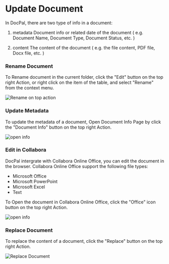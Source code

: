 # Update Document

In DocPal, there are two type of info in a document:
1. metadata 
Document info or related date of the document ( e.g. Document Name, Document Type, Document Status, etc. )

2. content
The content of the document ( e.g. the file content, PDF file, Docx file, etc. )

### Rename Document

To Rename document in the current folder, click the "Edit" button on the top right Action, or right click on the item of the table, and select "Rename" from the context menu.

![Rename on top action](/images/rename.gif)

### Update Metadata

To update the metadata of a document, Open Document Info Page by click the "Document Info" button on the top right Action.

![open info](/images/docInfo.gif)



### Edit in Collabora

DocPal intergrate with Collabora Online Office, you can edit the document in the browser.
Collabora Online Office support the following file types:
- Microsoft Office
- Microsoft PowerPoint
- Microsoft Excel
- Text

To Open the document in Collabora Online Office, click the "Office" icon button on the top right Action.

![open info](/images/collabra.gif)


### Replace Document

To replace the content of a document, click the "Replace" button on the top right Action.

![Replace Document](/images/replace.gif)